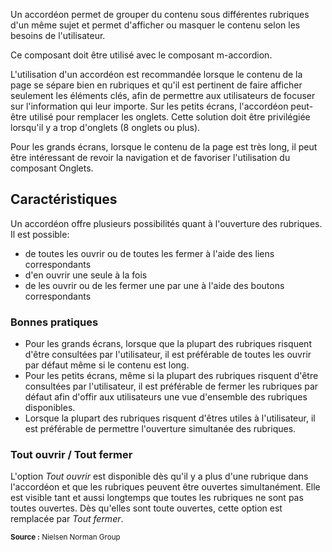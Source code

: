 Un accordéon permet de grouper du contenu sous différentes rubriques d'un même sujet et permet d'afficher ou masquer le contenu selon les besoins de l'utilisateur.

Ce composant doit être utilisé avec le composant <m-link url="../m-accordion/portrait">m-accordion</m-link>.

<modul-do>
L'utilisation d'un accordéon est recommandée lorsque le contenu de la page se sépare bien en rubriques et qu'il est pertinent de faire afficher seulement les éléments clés, afin de permettre aux utilisateurs de focuser sur l'information qui leur importe. Sur les petits écrans, l'accordéon peut-être utilisé pour remplacer les onglets. Cette solution doit être privilégiée lorsqu'il y a trop d'onglets (8 onglets ou plus).</modul-do>

<modul-dont>Pour les grands écrans, lorsque le contenu de la page est très long, il peut être intéressant de revoir la navigation et de favoriser l'utilisation du composant Onglets.</modul-dont>

## Caractéristiques
Un accordéon offre plusieurs possibilités quant à l'ouverture des rubriques. Il est possible:
* de toutes les ouvrir ou de toutes les fermer à l'aide des liens correspondants
* d'en ouvrir une seule à la fois
* de les ouvrir ou de les fermer une par une à l'aide des boutons correspondants

### Bonnes pratiques
* Pour les grands écrans, lorsque que la plupart des rubriques risquent d'être consultées par l'utilisateur, il est préférable de toutes les ouvrir par défaut même si le contenu est long.
* Pour les petits écrans, même si la plupart des rubriques risquent d'être consultées par l'utilisateur, il est préférable de fermer les rubriques par défaut afin d'offir aux utilisateurs une vue d'ensemble des rubriques disponibles.
* Lorsque la plupart des rubriques risquent d'êtres utiles à l'utilisateur, il est préférable de permettre l'ouverture simultanée des rubriques.

### Tout ouvrir / Tout fermer
L'option *Tout ouvrir* est disponible dès qu'il y a plus d'une rubrique dans l'accordéon et que les rubriques peuvent être ouvertes simultanément. Elle est visible tant et aussi longtemps que toutes les rubriques ne sont pas toutes ouvertes. Dès qu'elles sont toute ouvertes, cette option est remplacée par *Tout fermer*.

<small class="m-margin-top--l">**Source :** <m-link url="http://www.nngroup.com/articles/accordions-complex-content/" target="_blank">Nielsen Norman Group</m-link></small>